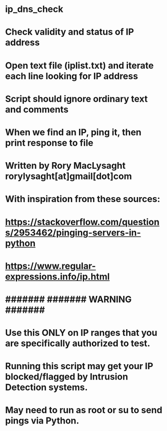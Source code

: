 # ip_dns_check
# Check validity and status of IP address

# Open text file (iplist.txt) and iterate each line looking for IP address
# Script should ignore ordinary text and comments
# When we find an IP, ping it, then print response to file
# Written by Rory MacLysaght rorylysaght[at]gmail[dot]com
# With inspiration from these sources:
# https://stackoverflow.com/questions/2953462/pinging-servers-in-python
# https://www.regular-expressions.info/ip.html

# ####### ####### WARNING ####### #######
# Use this ONLY on IP ranges that you are specifically authorized to test.
# Running this script may get your IP blocked/flagged by Intrusion Detection systems.
# May need to run as root or su to send pings via Python.
